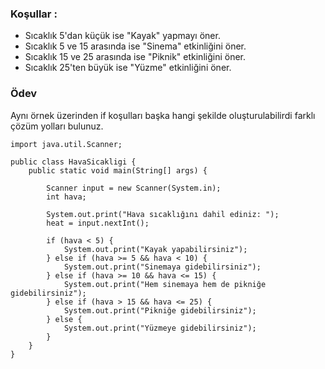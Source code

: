 ### Koşullar :
- Sıcaklık 5'dan küçük ise "Kayak" yapmayı öner.
- Sıcaklık 5 ve 15 arasında ise "Sinema" etkinliğini öner.
- Sıcaklık 15 ve 25 arasında ise "Piknik" etkinliğini öner.
- Sıcaklık 25'ten büyük ise "Yüzme" etkinliğini öner.
### Ödev
Aynı örnek üzerinden if koşulları başka hangi şekilde oluşturulabilirdi farklı çözüm yolları bulunuz.
```
import java.util.Scanner;

public class HavaSicakligi {
	public static void main(String[] args) {

		Scanner input = new Scanner(System.in);
		int hava;

		System.out.print("Hava sıcaklığını dahil ediniz: ");
		heat = input.nextInt();

		if (hava < 5) {
			System.out.print("Kayak yapabilirsiniz");
		} else if (hava >= 5 && hava < 10) {
			System.out.print("Sinemaya gidebilirsiniz");
		} else if (hava >= 10 && hava <= 15) {
			System.out.print("Hem sinemaya hem de pikniğe gidebilirsiniz");
		} else if (hava > 15 && hava <= 25) {
			System.out.print("Pikniğe gidebilirsiniz");
		} else {
			System.out.print("Yüzmeye gidebilirsiniz");
		}
	}
}
```
